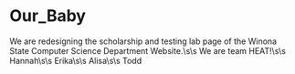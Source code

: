 # Our_Baby
We are redesigning the scholarship and testing lab page of the Winona State
Computer Science Department Website.\s\s
We are team HEAT!\s\s
Hannah\s\s
Erika\s\s
Alisa\s\s
Todd
